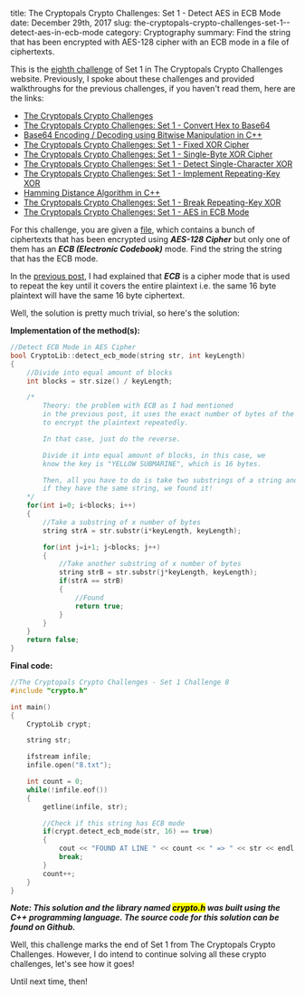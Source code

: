 title: The Cryptopals Crypto Challenges: Set 1 - Detect AES in ECB Mode
date: December 29th, 2017
slug: the-cryptopals-crypto-challenges-set-1--detect-aes-in-ecb-mode
category: Cryptography
summary: Find the string that has been encrypted with AES-128 cipher with an ECB mode in a file of ciphertexts.

This is the [eighth challenge](http://cryptopals.com/sets/1/challenges/8) of Set 1 in The Cryptopals Crypto Challenges website. Previously, I spoke about these challenges and provided walkthroughs for the previous challenges, if you haven't read them, here are the links:

+ [The Cryptopals Crypto Challenges](/posts/the-cryptopals-crypto-challenges)
+ [The Cryptopals Crypto Challenges: Set 1 - Convert Hex to Base64](/posts/the-cryptopals-crypto-challenges-set-1-convert-hex-to-base64)
+ [Base64 Encoding / Decoding using Bitwise Manipulation in C++](/posts/base64-encoding-decoding-using-bitwise-manipulation-in-c)
+ [The Cryptopals Crypto Challenges: Set 1 - Fixed XOR Cipher](/posts/the-cryptopals-crypto-challenges-set-1-fixed-xor)
+ [The Cryptopals Crypto Challenges: Set 1 - Single-Byte XOR Cipher](/posts/the-cryptopals-crypto-challenges-set-1-single-byte-xor-cipher)
+ [The Cryptopals Crypto Challenges: Set 1 - Detect Single-Character XOR](/posts/the-cryptopals-crypto-challenges-set-1-detect-single-character-xor)
+ [The Cryptopals Crypto Challenges: Set 1 - Implement Repeating-Key XOR](/posts/the-cryptopals-crypto-challenges-set-1-implement-repeating-key-xor)
+ [Hamming Distance Algorithm in C++](/posts/hamming-distance-algorithm-in-c)
+ [The Cryptopals Crypto Challenges: Set 1 - Break Repeating-Key XOR](/posts/the-cryptopals-crypto-challenges-set-1-break-repeating-key-xor)
+ [The Cryptopals Crypto Challenges: Set 1 - AES in ECB Mode](/posts/the-cryptopals-crypto-challenges-set-1-aes-in-ecb-mode)

For this challenge, you are given a [file](http://cryptopals.com/static/challenge-data/8.txt), which contains a bunch of ciphertexts that has been encrypted using ***AES-128 Cipher*** but only one of them has an ***ECB (Electronic Codebook)*** mode. Find the string the string that has the ECB mode.

In the [previous post](/posts/the-cryptopals-crypto-challenges-set-1-aes-in-ecb-mode), I had explained that ***ECB*** is a cipher mode that is used to repeat the key until it covers the entire plaintext i.e. the same 16 byte plaintext will have the same 16 byte ciphertext.

Well, the solution is pretty much trivial, so here's the solution:

**Implementation of the method(s):**

```cpp
//Detect ECB Mode in AES Cipher
bool CryptoLib::detect_ecb_mode(string str, int keyLength)
{
    //Divide into equal amount of blocks
    int blocks = str.size() / keyLength;

    /*
        Theory: the problem with ECB as I had mentioned
        in the previous post, it uses the exact number of bytes of the ciphertext
        to encrypt the plaintext repeatedly.

        In that case, just do the reverse.

        Divide it into equal amount of blocks, in this case, we
        know the key is "YELLOW SUBMARINE", which is 16 bytes.

        Then, all you have to do is take two substrings of a string and compare,
        if they have the same string, we found it!
    */
    for(int i=0; i<blocks; i++)
    {
        //Take a substring of x number of bytes
        string strA = str.substr(i*keyLength, keyLength);

        for(int j=i+1; j<blocks; j++)
        {
            //Take another substring of x number of bytes
            string strB = str.substr(j*keyLength, keyLength);
            if(strA == strB)
            {
                //Found
                return true;
            }
        }
    }
    return false;
}
```

**Final code:**

```cpp
//The Cryptopals Crypto Challenges - Set 1 Challenge 8
#include "crypto.h"

int main()
{
    CryptoLib crypt;

    string str;

    ifstream infile;
    infile.open("8.txt");

    int count = 0;
    while(!infile.eof())
    {
        getline(infile, str);

        //Check if this string has ECB mode
        if(crypt.detect_ecb_mode(str, 16) == true)
        {
            cout << "FOUND AT LINE " << count << " => " << str << endl;
            break;
        }
        count++;
    }
}
```

***Note: This solution and the library named <mark>crypto.h</mark> was
built using the C++ programming language. The source code for this
solution can be found on Github.***

Well, this challenge marks the end of Set 1 from The Cryptopals Crypto
Challenges. However, I do intend to continue solving all these crypto
challenges, let's see how it goes!

Until next time, then!